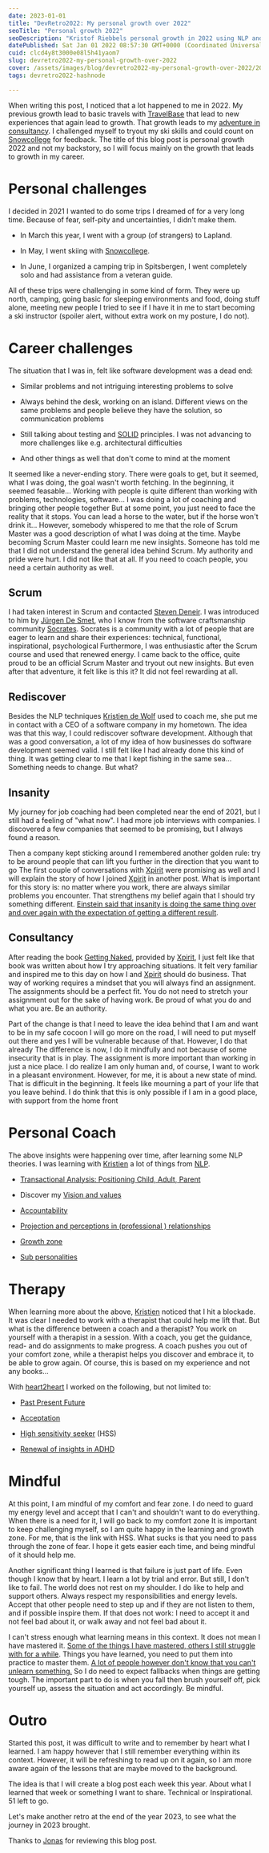 ```yaml
---
date: 2023-01-01
title: "DevRetro2022: My personal growth over 2022"
seoTitle: "Personal growth 2022"
seoDescription: "Kristof Riebbels personal growth in 2022 using NLP and Xpirit, Scrum and authority"
datePublished: Sat Jan 01 2022 08:57:30 GMT+0000 (Coordinated Universal Time)
cuid: clcd4y8t3000e08l5h41yaom7
slug: devretro2022-my-personal-growth-over-2022
cover: /assets/images/blog/devretro2022-my-personal-growth-over-2022/2023-01-01-devretro2022-my-personal-growth-over-2022.cover.jpeg
tags: devretro2022-hashnode

---
```


When writing this post, I noticed that a lot happened to me in 2022. My previous growth lead to basic travels with [TravelBase](https://travelbase.eu/nl/landing) that lead to new experiences that again lead to growth. That growth leads to my [adventure in consultancy](https://kriebbels.hashnode.dev/devretro2022-my-adventure-in-consultancy). I challenged myself to tryout my ski skills and could count on [Snowcollege](https://www.snowcollege.be/) for feedback. The title of this blog post is personal growth 2022 and not my backstory, so I will focus mainly on the growth that leads to growth in my career.

# Personal challenges

I decided in 2021 I wanted to do some trips I dreamed of for a very long time. Because of fear, self-pity and uncertainties, I didn't make them.

* In March this year, I went with a group (of strangers) to Lapland.
    
* In May, I went skiing with [Snowcollege](https://www.snowcollege.be/).
    
* In June, I organized a camping trip in Spitsbergen, I went completely solo and had assistance from a veteran guide.
    

All of these trips were challenging in some kind of form. They were up north, camping, going basic for sleeping environments and food, doing stuff alone, meeting new people I tried to see if I have it in me to start becoming a ski instructor (spoiler alert, without extra work on my posture, I do not).

# Career challenges

The situation that I was in, felt like software development was a dead end:

* Similar problems and not intriguing interesting problems to solve
    
* Always behind the desk, working on an island. Different views on the same problems and people believe they have the solution, so communication problems
    
* Still talking about testing and [SOLID](https://en.wikipedia.org/wiki/SOLID) principles. I was not advancing to more challenges like e.g. architectural difficulties
    
* And other things as well that don't come to mind at the moment
    

It seemed like a never-ending story. There were goals to get, but it seemed, what I was doing, the goal wasn't worth fetching. In the beginning, it seemed feasable... Working with people is quite different than working with problems, technologies, software... I was doing a lot of coaching and bringing other people together But at some point, you just need to face the reality that it stops. You can lead a horse to the water, but if the horse won't drink it... However, somebody whispered to me that the role of Scrum Master was a good description of what I was doing at the time. Maybe becoming Scrum Master could learn me new insights. Someone has told me that I did not understand the general idea behind Scrum. My authority and pride were hurt. I did not like that at all. If you need to coach people, you need a certain authority as well.

## Scrum

I had taken interest in Scrum and contacted [Steven Deneir](https://www.scrum.org/steven-deneir). I was introduced to him by [Jürgen De Smet](https://be.linkedin.com/in/jurgendesmet), who I know from the software craftsmanship community [Socrates](https://socratesbe.org/). Socrates is a community with a lot of people that are eager to learn and share their experiences: technical, functional, inspirational, psychological Furthermore, I was enthusiastic after the Scrum course and used that renewed energy. I came back to the office, quite proud to be an official Scrum Master and tryout out new insights. But even after that adventure, it felt like is this it? It did not feel rewarding at all.

## Rediscover

Besides the NLP techniques [Kristien de Wolf](https://www.mypersonalcoach.be/de-coach) used to coach me, she put me in contact with a CEO of a software company in my hometown. The idea was that this way, I could rediscover software development. Although that was a good conversation, a lot of my idea of how businesses do software development seemed valid. I still felt like I had already done this kind of thing. It was getting clear to me that I kept fishing in the same sea... Something needs to change. But what?

## Insanity

My journey for job coaching had been completed near the end of 2021, but I still had a feeling of "what now". I had more job interviews with companies. I discovered a few companies that seemed to be promising, but I always found a reason.

Then a company kept sticking around I remembered another golden rule: try to be around people that can lift you further in the direction that you want to go The first couple of conversations with [Xpirit](https://xpirit.com) were promising as well and I will explain the story of how I joined [Xpirit](https://xpirit.com) in another post. What is important for this story is: no matter where you work, there are always similar problems you encounter. That strengthens my belief again that I should try something different. [Einstein said that insanity is doing the same thing over and over again with the expectation of getting a different result](https://www.scientificamerican.com/article/einstein-s-parable-of-quantum-insanity/#:~:text=%E2%80%9CInsanity%20is%20doing%20the%20same,usually%20attributed%20to%20Albert%20Einstein.).

## Consultancy

After reading the book [Getting Naked](https://www.amazon.com/Getting-Naked-Business-Shedding-Sabotage/dp/0787976393), provided by [Xpirit](https://xpirit.com), I just felt like that book was written about how I try approaching situations. It felt very familiar and inspired me to this day on how I and [Xpirit](https://xpirit.com) should do business. That way of working requires a mindset that you will always find an assignment. The assignments should be a perfect fit. You do not need to stretch your assignment out for the sake of having work. Be proud of what you do and what you are. Be an authority.

Part of the change is that I need to leave the idea behind that I am and want to be in my safe cocoon I will go more on the road, I will need to put myself out there and yes I will be vulnerable because of that. However, I do that already The difference is now, I do it mindfully and not because of some insecurity that is in play. The assignment is more important than working in just a nice place. I do realize I am only human and, of course, I want to work in a pleasant environment. However, for me, it is about a new state of mind. That is difficult in the beginning. It feels like mourning a part of your life that you leave behind. I do think that this is only possible if I am in a good place, with support from the home front

# Personal Coach

The above insights were happening over time, after learning some NLP theories. I was learning with [Kristien](https://www.mypersonalcoach.be/de-coach) a lot of things from [NLP](https://www.nlp.com/what-is-nlp/).

* [Transactional Analysis: Positioning Child, Adult, Parent](https://kimtasso.com/business-relationships-how-the-parent-adult-child-pac-model-helps-with-difficult-interactions/)
    
* Discover my [Vision and values](http://www.nlpu.com/Patterns/pattern8.htm)
    
* [Accountability](https://www.drbridgetnlp.com/2020/01/03/how-to-hold-yourself-personally-accountable/)
    
* [Projection and perceptions in (professional ) relationships](https://www.ariesyeo.com/perception-is-projection)
    
* [Growth zone](https://www.succeedonpurpose.com/post/moving-from-the-fear-zone-to-the-growth-zone)
    
* [Sub personalities](https://inlpcenter.org/inner-dynamics-life-coaching-model/)
    

# Therapy

When learning more about the above, [Kristien](https://www.mypersonalcoach.be/de-coach) noticed that I hit a blockade. It was clear I needed to work with a therapist that could help me lift that. But what is the difference between a coach and a therapist? You work on yourself with a therapist in a session. With a coach, you get the guidance, read- and do assignments to make progress. A coach pushes you out of your comfort zone, while a therapist helps you discover and embrace it, to be able to grow again. Of course, this is based on my experience and not any books...

With [heart2heart](https://www.heart2hearttherapie.be/) I worked on the following, but not limited to:

* [Past  Present  Future](https://www.the-secret-of-mindpower-and-nlp.com/NLP-techniques-for-getting-over-the-past.html)
    
* [Acceptation](https://attunedpsychology.com/6-tips-to-accept-your-fear-of-uncertainty/)
    
* [High sensitivity seeker](https://highlysensitivepersoncoach.com/hsp-meaning/hsp-hss/) (HSS)
    
* [Renewal of insights in ADHD](https://www.additudemag.com/webinar/adhd-brain-insights-transform-lives/)
    

# Mindful

At this point, I am mindful of my comfort and fear zone. I do need to guard my energy level and accept that I can't and shouldn't want to do everything. When there is a need for it, I will go back to my comfort zone It is important to keep challenging myself, so I am quite happy in the learning and growth zone. For me, that is the link with HSS. What sucks is that you need to pass through the zone of fear. I hope it gets easier each time, and being mindful of it should help me.

Another significant thing I learned is that failure is just part of life. Even though I know that by heart. I learn a lot by trial and error. But still, I don't like to fail. The world does not rest on my shoulder. I do like to help and support others. Always respect my responsibilities and energy levels. Accept that other people need to step up and if they are not listen to them, and if possible inspire them. If that does not work: I need to accept it and not feel bad about it, or walk away and not feel bad about it.

I can't stress enough what learning means in this context. It does not mean I have mastered it. [Some of the things I have mastered, others I still struggle with for a while](https://www.learnlife.com/our-approach/learning-terminologies/learn-unlearn-and-relearn). Things you have learned, you need to put them into practice to master them. [A lot of people however don't know that you can't unlearn something.](https://www.learnlife.com/our-approach/learning-terminologies/learn-unlearn-and-relearn) So I do need to expect fallbacks when things are getting tough. The important part to do is when you fall then brush yourself off, pick yourself up, assess the situation and act accordingly. Be mindful.

# Outro

Started this post, it was difficult to write and to remember by heart what I learned. I am happy however that I still remember everything within its context. However, it will be refreshing to read up on it again, so I am more aware again of the lessons that are maybe moved to the background.

The idea is that I will create a blog post each week this year. About what I learned that week or something I want to share. Technical or Inspirational. 51 left to go.

Let's make another retro at the end of the year 2023, to see what the journey in 2023 brought.

Thanks to [Jonas](https://www.linkedin.com/in/jonas-van-daal/) for reviewing this blog post.


